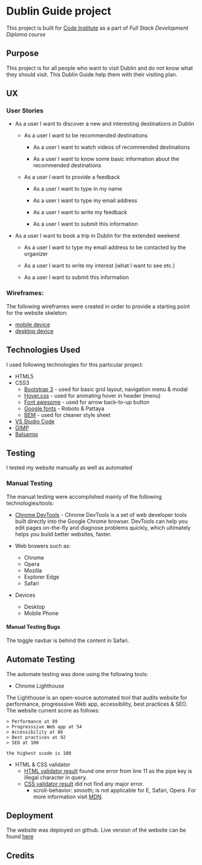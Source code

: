 # Dublin Guide project
This project is built for [Code Institute](https://codeinstitute.net/) as a part of _Full Stack Development Diploma course_

## Purpose
This project is for all people who want to visit Dublin and do not know what they should visit. This Dublin Guide help them with their visiting plan.

## UX

### User Stories

* As a user I want to discover a new and interesting destinations in Dublin

  * As a user I want to be recommended destinations

      * As a user I want to watch videos of recommended destinations

      * As a user I want to know some basic information about the recommended destinations

  * As a user I want to provide a feedback

      * As a user I want to type in my name

      * As a user I want to type my email address

      * As a user I want to write my feedback

      * As a user I want to submit this information

* As a user I want to book a trip in Dublin for the extended weekend

  * As a user I want to type my email address to be contacted by the organizer

  * As a user I want to write my interest (what I want to see etc.)

  * As a user I want to submit this information

### Wireframes:
The following wireframes were created in order to provide a starting point for the website skeleton:
* [mobile device](./wireframes/wireframes_mobile.png)
* [desktop device](wireframes/wireframes_desktop.png)

## Technologies Used
I used following technologies for this particular project:
* HTML5
* CSS3
  * [Bootstrap 3](https://getbootstrap.com/docs/3.3/) - used for basic grid layout, navigation menu & modal
  * [Hover.css](http://ianlunn.github.io/Hover/) - used for animating hover in header (menu)
  * [Font awesome](https://fontawesome.com/) - used for arrow back-to-up button
  * [Google fonts](https://fonts.google.com/) - Roboto & Pattaya
  * [BEM](http://getbem.com/) - used for cleaner style sheet
* [VS Studio Code](https://visualstudio.microsoft.com/cs/?rr=https%3A%2F%2Fwww.google.ie%2F)
* [GIMP](https://www.gimp.org/)
* [Balsamiq](https://balsamiq.com/)

## Testing

I tested my website manually as well as automated

### Manual Testing

The manual testing were accomplished mainly of the following technologies/tools:

* [Chrome DevTools](https://developers.google.com/web/tools/chrome-devtools/) - Chrome DevTools is a set of web developer tools built directly into the Google Chrome browser. DevTools can help you edit pages on-the-fly and diagnose problems quickly, which ultimately helps you build better websites, faster.

* Web browers such as:
  * Chrome
  * Opera
  * Mozilla
  * Explorer Edge
  * Safari

* Devices
  * Desktop
  * Mobile Phone

#### Manual Testing Bugs
The toggle navbar is behind the content in Safari.

## Automate Testing
The automate testing was done using the following tools:

* Chrome Lighthouse

The Lighthouse is an open-source automated tool that audits website for performance, progresssive Web app, accessibility, best practices & SEO. The website current score as follows:

```
> Performance at 89
> Progresssive Web app at 54
> Accessibility at 86
> Best practices at 92
> SEO at 100

the highest scode is 100
```

* HTML & CSS validator
  * [HTML validator result](https://validator.w3.org) found one error from line 11 as the pipe key is illegal character in query.
  * [CSS validator result](https://codebeautify.org/cssvalidate) did not find any major error.
    * scroll-behavior: smooth; is not applicable for E, Safari, Opera. For more information visit [MDN](https://developer.mozilla.org/en-US/docs/Web/CSS/scroll-behavior).

## Deployment
The website was deployed on github.
Live version of the website can be found [here](https://tomas-kaiser.github.io/Code-Institute-Milestone-1-User-Centric-Frontend/)


## Credits